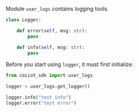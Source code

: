 Module `user_logs` contains logging tools.
```python
class Logger:

    def error(self, msg: str):
        pass

    def info(self, msg: str):
        pass
```

Before you start using `logger`, it must first initialize:

```python
from coiiot_sdk import user_logs

logger = user_logs.get_logger()

logger.info("test info")
logger.error("test error")
```

